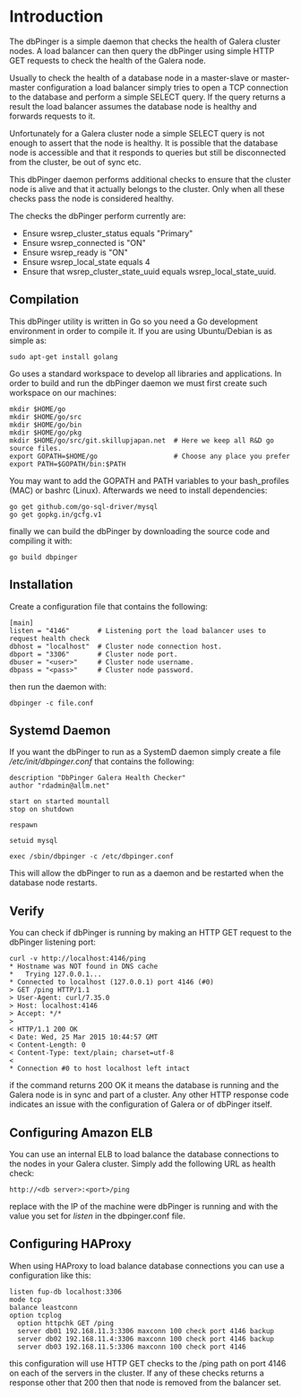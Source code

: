 # Introduction

The dbPinger is a simple daemon that checks the health of Galera cluster nodes. A load balancer can then query the dbPinger using simple HTTP GET requests to check the health of the Galera node.

Usually to check the health of a database node in a master-slave or master-master configuration a load balancer simply tries to open a TCP connection to the database and perform a simple SELECT query. If the query returns a result the load balancer assumes the database node is healthy and forwards requests to it.

Unfortunately for a Galera cluster node a simple SELECT query is not enough to assert that the node is healthy. It is possible that the database node is accessible and that it responds to queries but still be disconnected from the cluster, be out of sync etc. 

This dbPinger daemon performs additional checks to ensure that the cluster node is alive and that it actually belongs to the cluster. Only when all these checks pass the node is considered healthy.

The checks the dbPinger perform currently are:

  - Ensure wsrep_cluster_status equals "Primary"
  - Ensure wsrep_connected is "ON"
  - Ensure wsrep_ready is "ON"
  - Ensure wsrep_local_state equals 4
  - Ensure that wsrep_cluster_state_uuid equals wsrep_local_state_uuid.

## Compilation

This dbPinger utility is written in Go so you need a Go development environment in order to compile it. If you are using Ubuntu/Debian is as simple as:

    sudo apt-get install golang

Go uses a standard workspace to develop all libraries and applications. In order to build and run the dbPinger daemon we must first create such workspace on our machines:

```
mkdir $HOME/go
mkdir $HOME/go/src
mkdir $HOME/go/bin
mkdir $HOME/go/pkg
mkdir $HOME/go/src/git.skillupjapan.net  # Here we keep all R&D go source files.
export GOPATH=$HOME/go                   # Choose any place you prefer
export PATH=$GOPATH/bin:$PATH
```````

You may want to add the GOPATH and PATH variables to your bash_profiles (MAC) or bashrc (Linux). Afterwards we need to install dependencies:

    go get github.com/go-sql-driver/mysql
    go get gopkg.in/gcfg.v1

finally we can build the dbPinger by downloading the source code and compiling it with:

    go build dbpinger

## Installation

Create a configuration file that contains the following:

```
[main]
listen = "4146"       # Listening port the load balancer uses to request health check
dbhost = "localhost"  # Cluster node connection host.
dbport = "3306"       # Cluster node port.
dbuser = "<user>"     # Cluster node username.
dbpass = "<pass>"     # Cluster node password.
```

then run the daemon with:

```
dbpinger -c file.conf
```

##  Systemd Daemon

If you want the dbPinger to run as a SystemD daemon simply create a file */etc/init/dbpinger.conf* that contains the following:

```
description "DbPinger Galera Health Checker"
author "rdadmin@allm.net"

start on started mountall
stop on shutdown

respawn

setuid mysql

exec /sbin/dbpinger -c /etc/dbpinger.conf
```````

This will allow the dbPinger to run as a daemon and be restarted when the database node restarts.

## Verify

You can check if dbPinger is running by making an HTTP GET request to the dbPinger listening port:

```
curl -v http://localhost:4146/ping
* Hostname was NOT found in DNS cache
*   Trying 127.0.0.1...
* Connected to localhost (127.0.0.1) port 4146 (#0)
> GET /ping HTTP/1.1
> User-Agent: curl/7.35.0
> Host: localhost:4146
> Accept: */*
> 
< HTTP/1.1 200 OK
< Date: Wed, 25 Mar 2015 10:44:57 GMT
< Content-Length: 0
< Content-Type: text/plain; charset=utf-8
< 
* Connection #0 to host localhost left intact
```

if the command returns 200 OK it means the database is running and the Galera node is in sync and part of a cluster. Any other HTTP response code indicates an issue with the configuration of Galera or of dbPinger itself.

## Configuring Amazon ELB

You can use an internal ELB to load balance the database connections to the nodes in your Galera cluster. Simply add the following URL as health check:

```
http://<db server>:<port>/ping
```

replace <db server> with the IP of the machine were dbPinger is running and <port> with the value you set for *listen* in the dbpinger.conf file.

## Configuring HAProxy

When using HAProxy to load balance database connections you can use a configuration like this:

    listen fup-db localhost:3306
    mode tcp
    balance leastconn
    option tcplog
      option httpchk GET /ping
      server db01 192.168.11.3:3306 maxconn 100 check port 4146 backup
      server db02 192.168.11.4:3306 maxconn 100 check port 4146 backup
      server db03 192.168.11.5:3306 maxconn 100 check port 4146

this configuration will use HTTP GET checks to the /ping path on port 4146 on each of the servers in the cluster. If any of these checks returns a response other that 200 then that node is removed from the balancer set.
